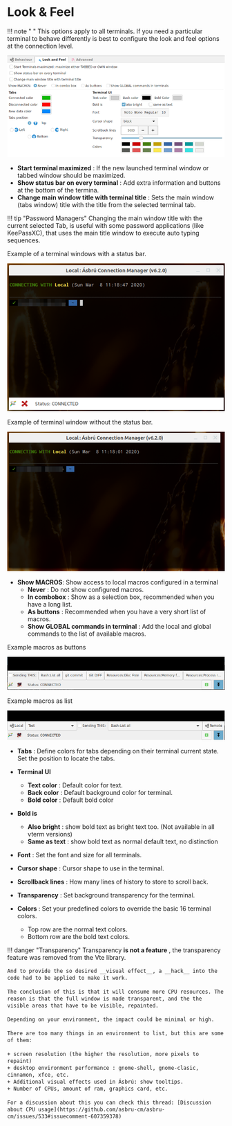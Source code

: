 # Look & Feel

!!! note " "
    This options apply to all terminals. If you need a particular terminal to behave differently is best to configure the look and feel options at the connection level.


![](images/to2.png)

+ __Start terminal maximized__ : If the new launched terminal window or tabbed window should be maximized.
+ __Show status bar on every terminal__ : Add extra information and buttons at the bottom of the termina.
+ __Change main window title with terminal title__ : Sets the main window (tabs window) title with the title from the selected terminal tab.

!!! tip "Password Managers"
    Changing the main window title with the current selected Tab, is useful with some password applications (like KeePassXC), that uses the main title window to execute auto typing sequences.

Example of a terminal windows with a status bar.

![](images/to5.png)


Example of terminal window without the status bar.

![](images/to4.png)

+ __Show MACROS__: Show access to local macros configured in a terminal
    - __Never__ : Do not show configured macros.
    - __In combobox__ : Show as a selection box, recommended when you have a long list.
    - __As buttons__ : Recommended when you have a very short list of macros.
    - __Show GLOBAL commands in terminal__ : Add the local and global commands to the list of available macros.

Example macros as buttons

![](images/to6.png)

Example macros as list

![](images/to7.png)

+ __Tabs__ : Define colors for tabs depending on their terminal current state. Set the position to locate the tabs.

+ __Terminal UI__
    - __Text color__ : Default color for text.
    - __Back color__ : Default background color for terminal.
    - __Bold color__ : Default bold color
+ __Bold is__
    - __Also bright__ : show bold text as bright text too. (Not available in all vterm versions)
    - __Same as text__ : show bold text as normal default text, no distinction
+ __Font__ : Set the font and size for all terminals.
+ __Cursor shape__ : Cursor shape to use in the terminal.
+ __Scrollback lines__ : How many lines of history to store to scroll back.
+ __Transparency__ : Set background transparency for the terminal.
+ __Colors__ : Set your predefined colors to override the basic 16 terminal colors.
    - Top row are the normal text colors.
    - Bottom row are the bold text colors.

!!! danger "Transparency"
    Transparency __is not a feature__ , the transparency feature was removed from the Vte library.

    And to provide the so desired __visual effect__, a __hack__ into the code had to be applied to make it work.

    The conclusion of this is that it will consume more CPU resources. The reason is that the full window is made transparent, and the the visible areas that have to be visible, repainted.

    Depending on your environment, the impact could be minimal or high.

    There are too many things in an environment to list, but this are some of them:
    
    + screen resolution (the higher the resolution, more pixels to repaint)
    + desktop environment performance : gnome-shell, gnome-clasic, cinnamon, xfce, etc.
    + Additional visual effects used in Ásbrú: show tooltips.
    + Number of CPUs, amount of ram, graphics card, etc.

    For a discussion about this you can check this thread: [Discussion about CPU usage](https://github.com/asbru-cm/asbru-cm/issues/533#issuecomment-607359378)